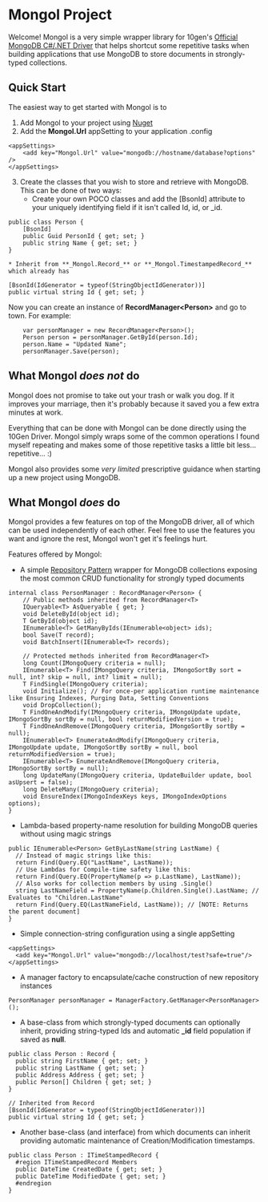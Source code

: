 # Mongol Project
Welcome! Mongol is a very simple wrapper library for 10gen's [Official MongoDB C#/.NET Driver](http://www.mongodb.org/display/DOCS/CSharp+Language+Center) that helps shortcut some repetitive tasks when building applications that use MongoDB to store documents in strongly-typed collections.

## Quick Start
The easiest way to get started with Mongol is to

1. Add Mongol to your project using [Nuget](http://docs.nuget.org/docs/start-here/managing-nuget-packages-using-the-dialog)
2. Add the **Mongol.Url** appSetting to your application .config
```
<appSettings>
    <add key="Mongol.Url" value="mongodb://hostname/database?options" /> 
</appSettings>
```
3. Create the classes that you wish to store and retrieve with MongoDB.  This can be done of two ways:
    * Create your own POCO classes and add the [BsonId] attribute to your uniquely identifying field if it isn't  called Id, id, or _id.
```
public class Person {
    [BsonId]
    public Guid PersonId { get; set; }
    public string Name { get; set; }
}
```
    * Inherit from **_Mongol.Record_** or **_Mongol.TimestampedRecord_** which already has
```
[BsonId(IdGenerator = typeof(StringObjectIdGenerator))]
public virtual string Id { get; set; }
```

Now you can create an instance of **RecordManager\<Person\>** and go to town.  For example:

```
    var personManager = new RecordManager<Person>();
    Person person = personManager.GetById(person.Id);
    person.Name = "Updated Name";
    personManager.Save(person);
```

## What Mongol _does not_ do

Mongol does not promise to take out your trash or walk you dog. If it improves your marriage, then it's probably because it saved you a few extra minutes at work. 

Everything that can be done with Mongol can be done directly using the 10Gen Driver.  Mongol simply wraps some of the common operations I found myself repeating and makes some of those repetitive tasks a little bit less... repetitive... :) 

Mongol also provides some _very limited_ prescriptive guidance when starting up a new project using MongoDB. 

## What Mongol _does_ do

Mongol provides a few features on top of the MongoDB driver, all of which can be used independently of each other.  Feel free to use the features you want and ignore the rest, Mongol won't get it's feelings hurt.

Features offered by Mongol:

* A simple [Repository Pattern](http://martinfowler.com/eaaCatalog/repository.html) wrapper for MongoDB collections exposing the most common CRUD functionality for strongly typed documents 
```
internal class PersonManager : RecordManager<Person> {
    // Public methods inherited from RecordManager<T>
    IQueryable<T> AsQueryable { get; }
    void DeleteById(object id);
    T GetById(object id);
    IEnumerable<T> GetManyByIds(IEnumerable<object> ids);
    bool Save(T record);
    void BatchInsert(IEnumerable<T> records);

    // Protected methods inherited from RecordManager<T>
    long Count(IMongoQuery criteria = null);
    IEnumerable<T> Find(IMongoQuery criteria, IMongoSortBy sort = null, int? skip = null, int? limit = null);
    T FindSingle(IMongoQuery criteria);
    void Initialize(); // For once-per application runtime maintenance like Ensuring Indexes, Purging Data, Setting Conventions
    void DropCollection();
    T FindOneAndModify(IMongoQuery criteria, IMongoUpdate update, IMongoSortBy sortBy = null, bool returnModifiedVersion = true);
    T FindOneAndRemove(IMongoQuery criteria, IMongoSortBy sortBy = null);
    IEnumerable<T> EnumerateAndModify(IMongoQuery criteria, IMongoUpdate update, IMongoSortBy sortBy = null, bool returnModifiedVersion = true);
    IEnumerable<T> EnumerateAndRemove(IMongoQuery criteria, IMongoSortBy sortBy = null);
    long UpdateMany(IMongoQuery criteria, UpdateBuilder update, bool asUpsert = false);
    long DeleteMany(IMongoQuery criteria);
    void EnsureIndex(IMongoIndexKeys keys, IMongoIndexOptions options);
}
```
* Lambda-based property-name resolution for building MongoDB queries without using magic strings 
```
public IEnumerable<Person> GetByLastName(string LastName) {
  // Instead of magic strings like this:
  return Find(Query.EQ("LastName", LastName));
  // Use Lambdas for Compile-time safety like this:
  return Find(Query.EQ(PropertyName(p => p.LastName), LastName));
  // Also works for collection members by using .Single()
  string LastNameField = PropertyName(p.Children.Single().LastName; // Evaluates to "Children.LastName"
  return Find(Query.EQ(LastNameField, LastName)); // [NOTE: Returns the parent document]
}
```

* Simple connection-string configuration using a single appSetting
```
<appSettings>
  <add key="Mongol.Url" value="mongodb://localhost/test?safe=true"/>
</appSettings>
```

* A manager factory to encapsulate/cache construction of new repository instances

```
PersonManager personManager = ManagerFactory.GetManager<PersonManager>();
```

* A base-class from which strongly-typed documents can optionally inherit, providing string-typed Ids and automatic **_id** field population if saved as **null**.

```
public class Person : Record {
  public string FirstName { get; set; }
  public string LastName { get; set; }
  public Address Address { get; set; }
  public Person[] Children { get; set; }
}

// Inherited from Record
[BsonId(IdGenerator = typeof(StringObjectIdGenerator))]
public virtual string Id { get; set; }
```

* Another base-class (and interface) from which documents can inherit providing automatic maintenance of Creation/Modification timestamps.

```
public class Person : ITimeStampedRecord {
  #region ITimeStampedRecord Members
  public DateTime CreatedDate { get; set; }
  public DateTime ModifiedDate { get; set; }
  #endregion
}
```
